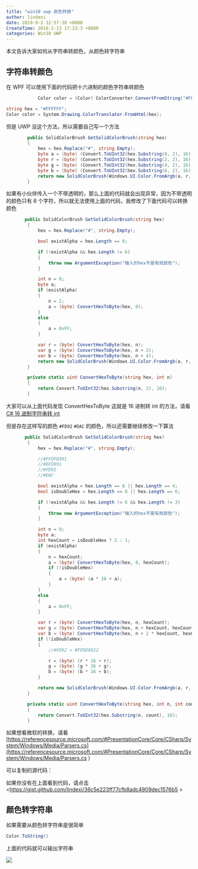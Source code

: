 ```yaml
---
title: "win10 uwp 颜色转换"
author: lindexi
date: 2019-9-2 12:57:38 +0800
CreateTime: 2018-2-13 17:23:3 +0800
categories: Win10 UWP
---
```


本文告诉大家如何从字符串转颜色，从颜色转字符串

<!--more-->


<!-- csdn -->

## 字符串转颜色

在 WPF 可以使用下面的代码把十六进制的颜色字符串转颜色

```csharp
            Color color = (Color) ColorConverter.ConvertFromString("#FFDFD991");

```

```csharp
string hex = "#FFFFFF";  
Color color = System.Drawing.ColorTranslator.FromHtml(hex); 
```

但是 UWP 没这个方法，所以需要自己写一个方法

```csharp
        public SolidColorBrush GetSolidColorBrush(string hex)
        {
            hex = hex.Replace("#", string.Empty);
            byte a = (byte) (Convert.ToUInt32(hex.Substring(0, 2), 16));
            byte r = (byte) (Convert.ToUInt32(hex.Substring(2, 2), 16));
            byte g = (byte) (Convert.ToUInt32(hex.Substring(4, 2), 16));
            byte b = (byte) (Convert.ToUInt32(hex.Substring(6, 2), 16));
            return new SolidColorBrush(Windows.UI.Color.FromArgb(a, r, g, b));
        }
```

如果有小伙伴传入一个不带透明的，那么上面的代码就会出现异常，因为不带透明的颜色只有 6 个字符，所以就无法使用上面的代码，我修改了下面代码可以转换颜色

```csharp
       public SolidColorBrush GetSolidColorBrush(string hex)
        {
            hex = hex.Replace("#", string.Empty);

            bool existAlpha = hex.Length == 8;

            if (!existAlpha && hex.Length != 6)
            {
                throw new ArgumentException("输入的hex不是有效颜色");
            }

            int n = 0;
            byte a;
            if (existAlpha)
            {
                n = 2;
                a = (byte) ConvertHexToByte(hex, 0);
            }
            else
            {
                a = 0xFF;
            }

            var r = (byte) ConvertHexToByte(hex, n);
            var g = (byte) ConvertHexToByte(hex, n + 2);
            var b = (byte) ConvertHexToByte(hex, n + 4);
            return new SolidColorBrush(Windows.UI.Color.FromArgb(a, r, g, b));
        }

        private static uint ConvertHexToByte(string hex, int n)
        {
            return Convert.ToUInt32(hex.Substring(n, 2), 16);
        }
```

大家可以从上面代码发现 ConvertHexToByte 这就是 16 进制转 int 的方法，请看[C# 16 进制字符串转 int](https://lindexi.gitee.io/post/C-16-%E8%BF%9B%E5%88%B6%E5%AD%97%E7%AC%A6%E4%B8%B2%E8%BD%AC-int.html )

但是存在这样写的颜色 `#FD92` `#DAC` 的颜色，所以还需要继续修改一下算法

```csharp
       public SolidColorBrush GetSolidColorBrush(string hex)
        {
            hex = hex.Replace("#", string.Empty);

            //#FFDFD991
            //#DFD991
            //#FD92
            //#DAC

            bool existAlpha = hex.Length == 8 || hex.Length == 4;
            bool isDoubleHex = hex.Length == 8 || hex.Length == 6;

            if (!existAlpha && hex.Length != 6 && hex.Length != 3)
            {
                throw new ArgumentException("输入的hex不是有效颜色");
            }

            int n = 0;
            byte a;
            int hexCount = isDoubleHex ? 2 : 1;
            if (existAlpha)
            {
                n = hexCount;
                a = (byte) ConvertHexToByte(hex, 0, hexCount);
                if (!isDoubleHex)
                {
                    a = (byte) (a * 16 + a);
                }
            }
            else
            {
                a = 0xFF;
            }

            var r = (byte) ConvertHexToByte(hex, n, hexCount);
            var g = (byte) ConvertHexToByte(hex, n + hexCount, hexCount);
            var b = (byte) ConvertHexToByte(hex, n + 2 * hexCount, hexCount);
            if (!isDoubleHex)
            {
                //#FD92 = #FFDD9922

                r = (byte) (r * 16 + r);
                g = (byte) (g * 16 + g);
                b = (byte) (b * 16 + b);
            }

            return new SolidColorBrush(Windows.UI.Color.FromArgb(a, r, g, b));
        }

        private static uint ConvertHexToByte(string hex, int n, int count = 2)
        {
            return Convert.ToUInt32(hex.Substring(n, count), 16);
        }
```

如果想看微软的转换，请看 [https://referencesource.microsoft.com/#PresentationCore/Core/CSharp/System/Windows/Media/Parsers.cs](https://referencesource.microsoft.com/#PresentationCore/Core/CSharp/System/Windows/Media/Parsers.cs )

可以复制的源代码：

<script src="https://gist.github.com/lindexi/36c5e223ff77cfb8adc4909dec1576b5.js"></script>

如果你没有在上面看到代码，请点击 <https://gist.github.com/lindexi/36c5e223ff77cfb8adc4909dec1576b5 >

## 颜色转字符串

如果需要从颜色转字符串是很简单

```csharp
Color.ToString()
```

上面的代码就可以输出字符串

![](https://i.loli.net/2018/04/08/5aca000c4b395.jpg)

